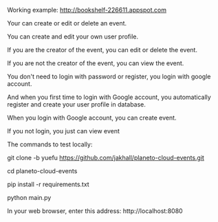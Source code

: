 Working example:
http://bookshelf-226611.appspot.com

Your can create or edit or delete an event.

You can create and edit your own user profile.

If you are the creator of the event, you can edit or delete the event.

If you are not the creator of the event, you can view the event.

You don't need to login with password or register, you login with google account.

And when you first time to login with Google account, you automatically register and create your user profile in database.

When you login with Google account, you can create event.

If you not login, you just can view event








The commands to test locally:

git clone -b yuefu https://github.com/jakhall/planeto-cloud-events.git

cd planeto-cloud-events

pip install -r requirements.txt

python main.py

In your web browser, enter this address: http://localhost:8080
